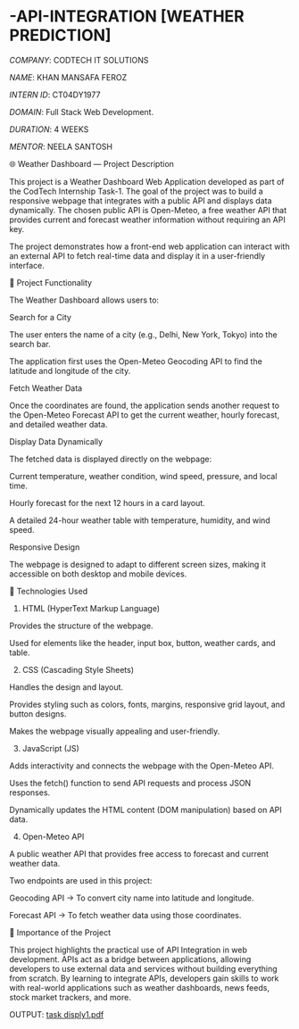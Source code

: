 # -API-INTEGRATION [WEATHER PREDICTION]

*COMPANY*: CODTECH IT SOLUTIONS

*NAME*: KHAN MANSAFA FEROZ

*INTERN ID*: CT04DY1977

*DOMAIN*: Full Stack Web Development.

*DURATION*: 4 WEEKS

*MENTOR*: NEELA SANTOSH

🌐 Weather Dashboard — Project Description

This project is a Weather Dashboard Web Application developed as part of the CodTech Internship Task-1. The goal of the project was to build a responsive webpage that integrates with a public API and displays data dynamically. The chosen public API is Open-Meteo, a free weather API that provides current and forecast weather information without requiring an API key.

The project demonstrates how a front-end web application can interact with an external API to fetch real-time data and display it in a user-friendly interface.

🔹 Project Functionality

The Weather Dashboard allows users to:

Search for a City

The user enters the name of a city (e.g., Delhi, New York, Tokyo) into the search bar.

The application first uses the Open-Meteo Geocoding API to find the latitude and longitude of the city.

Fetch Weather Data

Once the coordinates are found, the application sends another request to the Open-Meteo Forecast API to get the current weather, hourly forecast, and detailed weather data.

Display Data Dynamically

The fetched data is displayed directly on the webpage:

Current temperature, weather condition, wind speed, pressure, and local time.

Hourly forecast for the next 12 hours in a card layout.

A detailed 24-hour weather table with temperature, humidity, and wind speed.

Responsive Design

The webpage is designed to adapt to different screen sizes, making it accessible on both desktop and mobile devices.

🔹 Technologies Used

1. HTML (HyperText Markup Language)

Provides the structure of the webpage.

Used for elements like the header, input box, button, weather cards, and table.

2. CSS (Cascading Style Sheets)

Handles the design and layout.

Provides styling such as colors, fonts, margins, responsive grid layout, and button designs.

Makes the webpage visually appealing and user-friendly.

3. JavaScript (JS)

Adds interactivity and connects the webpage with the Open-Meteo API.

Uses the fetch() function to send API requests and process JSON responses.

Dynamically updates the HTML content (DOM manipulation) based on API data.

4. Open-Meteo API

A public weather API that provides free access to forecast and current weather data.

Two endpoints are used in this project:

Geocoding API → To convert city name into latitude and longitude.

Forecast API → To fetch weather data using those coordinates.

🔹 Importance of the Project

This project highlights the practical use of API Integration in web development. APIs act as a bridge between applications, allowing developers to use external data and services without building everything from scratch. By learning to integrate APIs, developers gain skills to work with real-world applications such as weather dashboards, news feeds, stock market trackers, and more.

OUTPUT:
[task disply1.pdf](https://github.com/user-attachments/files/22557099/task.disply1.pdf)
